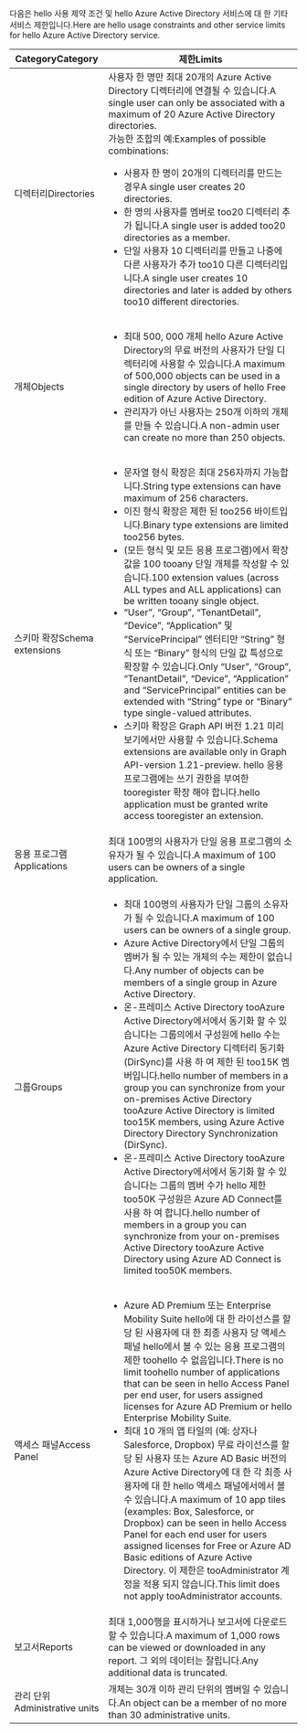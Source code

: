 <span data-ttu-id="b4855-101">다음은 hello 사용 제약 조건 및 hello Azure Active Directory 서비스에 대 한 기타 서비스 제한입니다.</span><span class="sxs-lookup"><span data-stu-id="b4855-101">Here are hello usage constraints and other service limits for hello Azure Active Directory service.</span></span>

| <span data-ttu-id="b4855-102">Category</span><span class="sxs-lookup"><span data-stu-id="b4855-102">Category</span></span> | <span data-ttu-id="b4855-103">제한</span><span class="sxs-lookup"><span data-stu-id="b4855-103">Limits</span></span> |
| --- | --- |
| <span data-ttu-id="b4855-104">디렉터리</span><span class="sxs-lookup"><span data-stu-id="b4855-104">Directories</span></span> |<span data-ttu-id="b4855-105">사용자 한 명만 최대 20개의 Azure Active Directory 디렉터리에 연결될 수 있습니다.</span><span class="sxs-lookup"><span data-stu-id="b4855-105">A single user can only be associated with a maximum of 20 Azure Active Directory directories.</span></span><br /><span data-ttu-id="b4855-106">가능한 조합의 예:</span><span class="sxs-lookup"><span data-stu-id="b4855-106">Examples of possible combinations:</span></span> <ul> <li><span data-ttu-id="b4855-107">사용자 한 명이 20개의 디렉터리를 만드는 경우</span><span class="sxs-lookup"><span data-stu-id="b4855-107">A single user creates 20 directories.</span></span></li><li><span data-ttu-id="b4855-108">한 명의 사용자를 멤버로 too20 디렉터리 추가 됩니다.</span><span class="sxs-lookup"><span data-stu-id="b4855-108">A single user is added too20 directories as a member.</span></span></li><li><span data-ttu-id="b4855-109">단일 사용자 10 디렉터리를 만들고 나중에 다른 사용자가 추가 too10 다른 디렉터리입니다.</span><span class="sxs-lookup"><span data-stu-id="b4855-109">A single user creates 10 directories and later is added by others too10 different directories.</span></span></li></ul> |
| <span data-ttu-id="b4855-110">개체</span><span class="sxs-lookup"><span data-stu-id="b4855-110">Objects</span></span> |<ul><li><span data-ttu-id="b4855-111">최대 500, 000 개체 hello Azure Active Directory의 무료 버전의 사용자가 단일 디렉터리에 사용할 수 있습니다.</span><span class="sxs-lookup"><span data-stu-id="b4855-111">A maximum of 500,000 objects can be used in a single directory by users of hello Free edition of Azure Active Directory.</span></span></li><li><span data-ttu-id="b4855-112">관리자가 아닌 사용자는 250개 이하의 개체를 만들 수 있습니다.</span><span class="sxs-lookup"><span data-stu-id="b4855-112">A non-admin user can create no more than 250 objects.</span></span></li></ul> |
| <span data-ttu-id="b4855-113">스키마 확장</span><span class="sxs-lookup"><span data-stu-id="b4855-113">Schema extensions</span></span> |<ul><li><span data-ttu-id="b4855-114">문자열 형식 확장은 최대 256자까지 가능합니다.</span><span class="sxs-lookup"><span data-stu-id="b4855-114">String type extensions can have maximum of 256 characters.</span></span> </li><li><span data-ttu-id="b4855-115">이진 형식 확장은 제한 된 too256 바이트입니다.</span><span class="sxs-lookup"><span data-stu-id="b4855-115">Binary type extensions are limited too256 bytes.</span></span></li><li><span data-ttu-id="b4855-116">(모든 형식 및 모든 응용 프로그램)에서 확장 값을 100 tooany 단일 개체를 작성할 수 있습니다.</span><span class="sxs-lookup"><span data-stu-id="b4855-116">100 extension values (across ALL types and ALL applications) can be written tooany single object.</span></span></li><li><span data-ttu-id="b4855-117">“User”, “Group”, “TenantDetail”, “Device”, “Application” 및 “ServicePrincipal” 엔터티만 “String” 형식 또는 “Binary” 형식의 단일 값 특성으로 확장할 수 있습니다.</span><span class="sxs-lookup"><span data-stu-id="b4855-117">Only “User”, “Group”, “TenantDetail”, “Device”, “Application” and “ServicePrincipal” entities can be extended with “String” type or “Binary” type single-valued attributes.</span></span></li><li><span data-ttu-id="b4855-118">스키마 확장은 Graph API 버전 1.21 미리 보기에서만 사용할 수 있습니다.</span><span class="sxs-lookup"><span data-stu-id="b4855-118">Schema extensions are available only in Graph API-version 1.21-preview.</span></span> <span data-ttu-id="b4855-119">hello 응용 프로그램에는 쓰기 권한을 부여한 tooregister 확장 해야 합니다.</span><span class="sxs-lookup"><span data-stu-id="b4855-119">hello application must be granted write access tooregister an extension.</span></span></li></ul> |
| <span data-ttu-id="b4855-120">응용 프로그램</span><span class="sxs-lookup"><span data-stu-id="b4855-120">Applications</span></span> |<span data-ttu-id="b4855-121">최대 100명의 사용자가 단일 응용 프로그램의 소유자가 될 수 있습니다.</span><span class="sxs-lookup"><span data-stu-id="b4855-121">A maximum of 100 users can be owners of a single application.</span></span> |
| <span data-ttu-id="b4855-122">그룹</span><span class="sxs-lookup"><span data-stu-id="b4855-122">Groups</span></span> |<ul><li><span data-ttu-id="b4855-123">최대 100명의 사용자가 단일 그룹의 소유자가 될 수 있습니다.</span><span class="sxs-lookup"><span data-stu-id="b4855-123">A maximum of 100 users can be owners of a single group.</span></span></li><li><span data-ttu-id="b4855-124">Azure Active Directory에서 단일 그룹의 멤버가 될 수 있는 개체의 수는 제한이 없습니다.</span><span class="sxs-lookup"><span data-stu-id="b4855-124">Any number of objects can be members of a single group in Azure Active Directory.</span></span></li><li><span data-ttu-id="b4855-125">온-프레미스 Active Directory tooAzure Active Directory에서에서 동기화 할 수 있습니다는 그룹의에서 구성원에 hello 수는 Azure Active Directory 디렉터리 동기화 (DirSync)를 사용 하 여 제한 된 too15K 멤버입니다.</span><span class="sxs-lookup"><span data-stu-id="b4855-125">hello number of members in a group you can synchronize from your on-premises Active Directory tooAzure Active Directory is limited too15K members, using Azure Active Directory Directory Synchronization (DirSync).</span></span></li><li><span data-ttu-id="b4855-126">온-프레미스 Active Directory tooAzure Active Directory에서에서 동기화 할 수 있습니다는 그룹의 멤버 수가 hello 제한 too50K 구성원은 Azure AD Connect를 사용 하 여 합니다.</span><span class="sxs-lookup"><span data-stu-id="b4855-126">hello number of members in a group you can synchronize from your on-premises Active Directory tooAzure Active Directory using Azure AD Connect is limited too50K members.</span></span></li></ul> |
| <span data-ttu-id="b4855-127">액세스 패널</span><span class="sxs-lookup"><span data-stu-id="b4855-127">Access Panel</span></span> |<ul><li><span data-ttu-id="b4855-128">Azure AD Premium 또는 Enterprise Mobility Suite hello에 대 한 라이선스를 할당 된 사용자에 대 한 최종 사용자 당 액세스 패널 hello에서 볼 수 있는 응용 프로그램의 제한 toohello 수 없음입니다.</span><span class="sxs-lookup"><span data-stu-id="b4855-128">There is no limit toohello number of applications that can be seen in hello Access Panel per end user, for users assigned licenses for Azure AD Premium or hello Enterprise Mobility Suite.</span></span></li><li><span data-ttu-id="b4855-129">최대 10 개의 앱 타일의 (예: 상자나 Salesforce, Dropbox) 무료 라이선스를 할당 된 사용자 또는 Azure AD Basic 버전의 Azure Active Directory에 대 한 각 최종 사용자에 대 한 hello 액세스 패널에서에서 볼 수 있습니다.</span><span class="sxs-lookup"><span data-stu-id="b4855-129">A maximum of 10 app tiles (examples: Box, Salesforce, or Dropbox) can be seen in hello Access Panel for each end user for users assigned licenses for Free or Azure AD Basic editions of Azure Active Directory.</span></span> <span data-ttu-id="b4855-130">이 제한은 tooAdministrator 계정을 적용 되지 않습니다.</span><span class="sxs-lookup"><span data-stu-id="b4855-130">This limit does not apply tooAdministrator accounts.</span></span></li></ul> |
| <span data-ttu-id="b4855-131">보고서</span><span class="sxs-lookup"><span data-stu-id="b4855-131">Reports</span></span> | <span data-ttu-id="b4855-132">최대 1,000행을 표시하거나 보고서에 다운로드할 수 있습니다.</span><span class="sxs-lookup"><span data-stu-id="b4855-132">A maximum of 1,000 rows can be viewed or downloaded in any report.</span></span> <span data-ttu-id="b4855-133">그 외의 데이터는 잘립니다.</span><span class="sxs-lookup"><span data-stu-id="b4855-133">Any additional data is truncated.</span></span> |
| <span data-ttu-id="b4855-134">관리 단위</span><span class="sxs-lookup"><span data-stu-id="b4855-134">Administrative units</span></span> | <span data-ttu-id="b4855-135">개체는 30개 이하 관리 단위의 멤버일 수 있습니다.</span><span class="sxs-lookup"><span data-stu-id="b4855-135">An object can be a member of no more than 30 administrative units.</span></span> |
